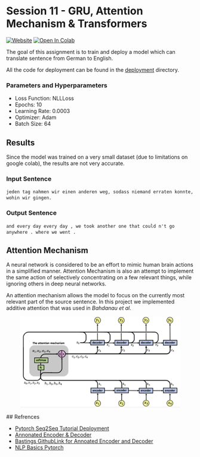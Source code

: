 # Session 11 - GRU, Attention Mechanism & Transformers

[![Website](https://img.shields.io/badge/Website-blue.svg)](http://face-operations.s3-website-us-east-1.amazonaws.com)
[![Open In Colab](https://colab.research.google.com/assets/colab-badge.svg)](https://colab.research.google.com/github/pankaj90382/TSAI-2/blob/master/S11/Translation_by_attention_using_encoder_decoder.ipynb)

The goal of this assignment is to train and deploy a model which can translate sentence from German to English.

All the code for deployment can be found in the [deployment](deployment) directory.

### Parameters and Hyperparameters

- Loss Function: NLLLoss
- Epochs: 10
- Learning Rate: 0.0003
- Optimizer: Adam
- Batch Size: 64

## Results

Since the model was trained on a very small dataset (due to limitations on google colab), the results are not very accurate.

### Input Sentence

```
jeden tag nahmen wir einen anderen weg, sodass niemand erraten konnte, wohin wir gingen.
```

### Output Sentence

```
and every day every day , we took another one that could n't go anywhere . where we went .
```

## Attention Mechanism

A neural network is considered to be an effort to mimic human brain actions in a simplified manner. Attention Mechanism is also an attempt to implement the same action of selectively concentrating on a few relevant things, while ignoring others in deep neural networks.

An attention mechanism allows the model to focus on the currently most relevant part of the source sentence. In this project we implemented additive attention that was used in _Bahdanau et al._

<p align='center'>
    <img src="./attention.jpeg" width="430px" alt="attention mechanism" />  
</p>
## Refrences

 - [Pytorch Seq2Seq Tutorial Deployment](https://pytorch.org/tutorials/beginner/deploy_seq2seq_hybrid_frontend_tutorial.html)
 - [Annonated Encoder & Decoder](https://bastings.github.io/annotated_encoder_decoder/)
 - [Bastings GithubLink for Annoated Encoder and Decoder](https://github.com/bastings/annotated_encoder_decoder)
 - [NLP Basics Pytorch](https://suzyahyah.github.io/pytorch/2019/07/01/DataLoader-Pad-Pack-Sequence.html)
